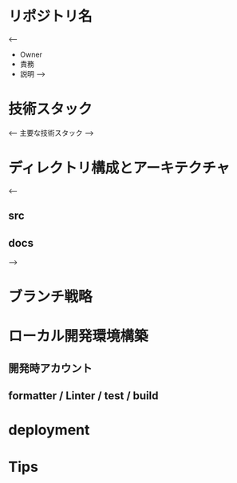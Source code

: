 # リポジトリ名

<--
- Owner
- 責務
- 説明
-->

# 技術スタック

<--
主要な技術スタック
-->

# ディレクトリ構成とアーキテクチャ
<--
## src

## docs
-->

# ブランチ戦略

# ローカル開発環境構築

## 開発時アカウント

## formatter / Linter / test / build

# deployment

# Tips
